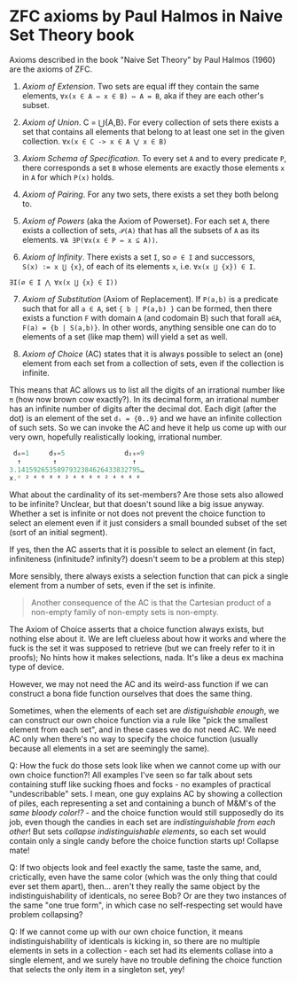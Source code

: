 # ZFC axioms by Paul Halmos in Naive Set Theory book

Axioms described in the book "Naive Set Theory" by Paul Halmos (1960) are the axioms of ZFC.

1. *Axiom of Extension*. Two sets are equal iff they contain the same elements, `∀x(x ∈ A ⇔ x ∈ B) ⇔ A = B`, aka if they are each other's subset.

2. *Axiom of Union*. C = ⋃{A,B}. For every collection of sets there exists a set that contains all elements that belong to at least one set in the given collection. `∀x(x ∈ C -> x ∈ A ⋁ x ∈ B)`

3. *Axiom Schema of Specification*. To every set `A` and to every predicate `P`, there corresponds a set `B` whose elements are exactly those elements `x` in `A` for which `P(x)` holds.

4. *Axiom of Pairing*. For any two sets, there exists a set they both belong to.

5. *Axiom of Powers* (aka the Axiom of Powerset). For each set `A`, there exists a collection of sets, `𝒫(A)` that has all the subsets of `A` as its elements. `∀A ∃P(∀x(x ∈ P ⇔ x ⊆ A))`.

6. *Axiom of Infinity*. There exists a set `I`, so `∅ ∈ I` and successors, `S(x) := x ⋃ {x}`, of each of its elements `x`, i.e. `∀x(x ⋃ {x}) ∈ I`.

`∃I(∅ ∈ I ⋀ ∀x(x ⋃ {x} ∈ I))`


7. *Axiom of Substitution* (Axiom of Replacement). If `P(a,b)` is a predicate such that for all `a ∈ A`, set `{ b | P(a,b) }` can be formed, then there exists a function `F` with domain `A` (and codomain B) such that forall `a∈A`, 
`F(a) = {b | S(a,b)}`. In other words, anything sensible one can do to elements of a set (like map them) will yield a set as well.

8. *Axiom of Choice* (AC) states that it is always possible to select an (one) element from each set from a collection of sets, even if the collection is infinite.

This means that AC allows us to list all the digits of an irrational number like `π` (how now brown cow exactly?). In its decimal form, an irrational number has an infinite number of digits after the decimal dot. Each digit (after the dot) is an element of the set `dᵢ = {0..9}` and we have an infinite collection of such sets. So we can invoke the AC and heve it help us come up with our very own, hopefully realistically looking, irrational number.

```js
 d₀=1     d₉=5               d₂₉=9
  ↑        ↑                   ↑
3.1415926535897932384626433832795…
x.⁰ ² ⁴ ⁶ ⁸ ⁰ ² ⁴ ⁶ ⁸ ⁰ ² ⁴ ⁶ ⁸ ⁰
```




What about the cardinality of its set-members? Are those sets also allowed to be infinite? Unclear, but that doesn't sound like a big issue anyway. Whether a set is infinite or not does not prevent the choice function to select an element even if it just considers a small bounded subset of the set (sort of an initial segment).


If yes, then the AC asserts that it is possible to select an element (in fact, infiniteness (infinitude? infinity?) doesn't seem to be a problem at this step)


More sensibly, there always exists a selection function that can pick a single element from a number of sets, even if the set is infinite. 

>Another consequence of the AC is that the Cartesian product of a non-empty family of non-empty sets is non-empty.

The Axiom of Choice asserts that a choice function always exists, but nothing else about it. We are left clueless about how it works and where the fuck is the set it was supposed to retrieve (but we can freely refer to it in proofs); No hints how it makes selections, nada. It's like a deus ex machina type of device.

However, we may not need the AC and its weird-ass function if we can construct a bona fide function ourselves that does the same thing. 

Sometimes, when the elements of each set are *distiguishable enough*, we can construct our own choice function via a rule like "pick the smallest element from each set", and in these cases we do not need AC. We need AC only when there's no way to specify the choice function (usually because all elements in a set are seemingly the same).


Q: How the fuck do those sets look like when we cannot come up with our own choice function?! All examples I've seen so far talk about sets containing stuff like sucking fhoes and focks - no examples of practical "undescribable" sets. I mean, one guy explains AC by showing a collection of piles, each representing a set and containing a bunch of M&M's of the *same bloody color!?* - and the choice function would still supposedly do its job, even though the candies in each set are *indistinguishable from each other*! But sets *collapse indistinguishable elements*, so each set would contain only a single candy before the choice function starts up! Collapse mate!

Q: If two objects look and feel exactly the same, taste the same, and, crictically, even have the same color (which was the only thing that could ever set them apart), then… aren't they really the same object by the indistinguishability of identicals, no seree Bob? Or are they two instances of the same "one true form", in which case no self-respecting set would have problem collapsing?

Q: If we cannot come up with our own choice function, it means indistinguishability of identicals is kicking in, so there are no multiple elements in sets in a collection - each set had its elements collase into a single element, and we surely have no trouble defining the choice function that selects the only item in a singleton set, yey!
